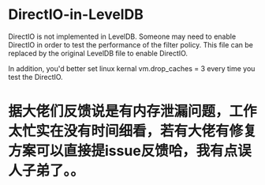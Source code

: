 # DirectIO-in-LevelDB

DirectIO is not implemented in LevelDB. Someone may need to enable DirectIO in order to test the performance of the filter policy.
This file can be replaced by the original LevelDB file to enable DirectIO.

In addition, you'd better set linux kernal vm.drop_caches = 3 every time you test the DirectIO.



# 据大佬们反馈说是有内存泄漏问题，工作太忙实在没有时间细看，若有大佬有修复方案可以直接提issue反馈哈，我有点误人子弟了。。
